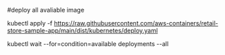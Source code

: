 #deploy all avaliable image

kubectl apply -f https://raw.githubusercontent.com/aws-containers/retail-store-sample-app/main/dist/kubernetes/deploy.yaml



kubectl wait --for=condition=available deployments --all


